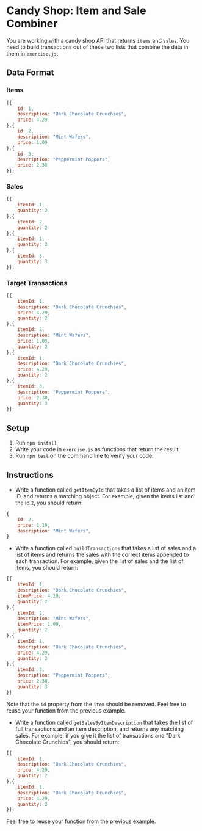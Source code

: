# Candy Shop: Item and Sale Combiner

You are working with a candy shop API that returns `items` and `sales`. You need to build transactions out of these two lists that combine the data in them in `exercise.js`.

## Data Format

### Items

```js
[{
    id: 1,
    description: "Dark Chocolate Crunchies",
    price: 4.29
},{
    id: 2,
    description: "Mint Wafers",
    price: 1.09
},{
    id: 3,
    description: "Peppermint Poppers",
    price: 2.38
}];
```

### Sales

```js
[{
    itemId: 1,
    quantity: 2
},{
    itemId: 2,
    quantity: 2
},{
    itemId: 1,
    quantity: 2
},{
    itemId: 3,
    quantity: 3
}];
```

### Target Transactions

```js
[{
    itemId: 1,
    description: "Dark Chocolate Crunchies",
    price: 4.29,
    quantity: 2
},{
    itemId: 2,
    description: "Mint Wafers",
    price: 1.09,
    quantity: 2
},{
    itemId: 1,
    description: "Dark Chocolate Crunchies",
    price: 4.29,
    quantity: 2
},{
    itemId: 3,
    description: "Peppermint Poppers",
    price: 2.38,
    quantity: 3
}];
```

## Setup

1. Run `npm install`
1. Write your code in `exercise.js` as functions that return the result
1. Run `npm test` on the command line to verify your code.

## Instructions

* Write a function called `getItemById` that takes a list of items and an item ID, and returns a matching object. For example, given the items list and the id `2`, you should return:

```js
{
    id: 2,
    price: 1.19,
    description: "Mint Wafers",
}
```

* Write a function called `buildTransactions` that takes a list of sales and a list of items and returns the sales with the correct items appended to each transaction. For example, given the list of sales and the list of items, you should return:

```js
[{
    itemId: 1,
    description: "Dark Chocolate Crunchies",
    itemPrice: 4.29,
    quantity: 2
},{
    itemId: 2,
    description: "Mint Wafers",
    itemPrice: 1.09,
    quantity: 2
},{
    itemId: 1,
    description: "Dark Chocolate Crunchies",
    price: 4.29,
    quantity: 2
},{
    itemId: 3,
    description: "Peppermint Poppers",
    price: 2.38,
    quantity: 3
}]
```

Note that the `id` property from the `item` should be removed. Feel free to reuse your function from the previous example.

* Write a function called `getSalesByItemDescription` that takes the list of full transactions and an item description, and returns any matching sales. For example, if you give it the list of transactions and "Dark Chocolate Crunchies", you should return:

```js
[{
    itemId: 1,
    description: "Dark Chocolate Crunchies",
    price: 4.29,
    quantity: 2
},{
    itemId: 1,
    description: "Dark Chocolate Crunchies",
    price: 4.29,
    quantity: 2
}];
```

Feel free to reuse your function from the previous example.
